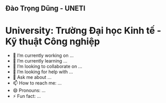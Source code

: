 ## Đào Trọng Dũng - UNETI

# University: Trường Đại học Kinh tế - Kỹ thuật Công nghiệp

- 🔭 I’m currently working on ...
- 🌱 I’m currently learning ...
- 👯 I’m looking to collaborate on ...
- 🤔 I’m looking for help with ...
- 💬 Ask me about ...
- 📫 How to reach me: ...
- 😄 Pronouns: ...
- ⚡ Fun fact: ...

